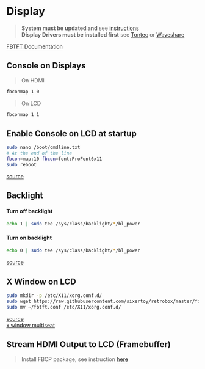 # Display

> **System must be updated and** see [instructions](./_update_system.md)<br>
> **Display Drivers must be installed first**
> see [Tontec](./../displays/tontec35.md) or [Waveshare](./../displays/waveshare35a.md)

[FBTFT Documentation](https://github.com/notro/fbtft/wiki)

## Console on Displays

> On HDMI

```bash
fbconmap 1 0
```

> On LCD

```bash
fbconmap 1 1
```

## Enable Console on LCD at startup

```bash
sudo nano /boot/cmdline.txt
# At the end of the line
fbcon=map:10 fbcon=font:ProFont6x11
sudo reboot
```

[source](https://github.com/notro/fbtft/wiki/Boot-console)

## Backlight

#### Turn off backlight

```bash
echo 1 | sudo tee /sys/class/backlight/*/bl_power
```

#### Turn on backlight

```bash
echo 0 | sudo tee /sys/class/backlight/*/bl_power
```

[source](https://github.com/notro/fbtft/wiki/Backlight)

## X Window on LCD

```bash
sudo mkdir -p /etc/X11/xorg.conf.d/
sudo wget https://raw.githubusercontent.com/sixertoy/retrobox/master/files/fbtft.conf
sudo mv ~/fbtft.conf /etc/X11/xorg.conf.d/
```

[source](https://github.com/notro/fbtft/wiki/FBTFT-on-Raspian#where-to-display-x-windows)<br>
[x window multiseat](https://github.com/notro/fbtft-spindle/wiki/Appendix#x-windows-multiseat)

## Stream HDMI Output to LCD (Framebuffer)

> Install FBCP package, see instruction [here](./../displays/FBCP.md)
